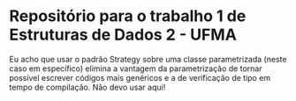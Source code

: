 ﻿<h1>Repositório para o trabalho 1 de Estruturas de Dados 2 - UFMA</h1>
<p>Eu acho que usar o padrão Strategy sobre uma classe parametrizada (neste caso em específico) elimina a vantagem da parametrização de tornar possível escrever códigos mais genéricos e a de verificação de tipo em tempo de compilação. Não devo usar aqui!</p>
